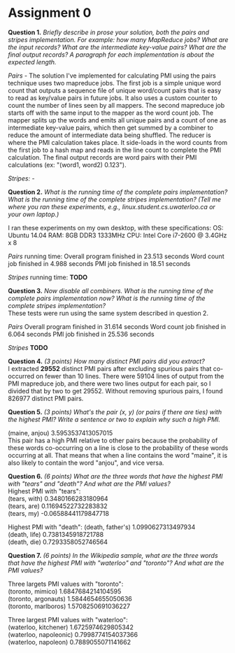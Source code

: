 Assignment 0
============

**Question 1.** _Briefly describe in prose your solution, both the pairs and stripes implementation. For example: how many MapReduce jobs? What are the input records? What are the intermediate key-value pairs? What are the final output records? A paragraph for each implementation is about the expected length._

*Pairs* - The solution I've implemented for calculating PMI using the pairs technique uses two mapreduce jobs. The first job is a simple unique word count that outputs a sequence file of unique word/count pairs that is easy to read as key/value pairs in future jobs. It also uses a custom counter to count the number of lines seen by all mappers. The second mapreduce job starts off with the same input to the mapper as the word count job. The mapper splits up the words and emits all unique pairs and a count of one as intermediate key-value pairs, which then get summed by a combiner to reduce the amount of intermediate data being shuffled. The reducer is where the PMI calculation takes place. It side-loads in the word counts from the first job to a hash map and reads in the line count to complete the PMI calculation. The final output records are word pairs with their PMI calculations (ex: "(word1, word2) 0.123").

*Stripes:* - 



**Question 2.** _What is the running time of the complete pairs implementation? What is the running time of the complete stripes implementation? (Tell me where you ran these experiments, e.g., linux.student.cs.uwaterloo.ca or your own laptop.)_

I ran these experiments on my own desktop, with these specifications:
OS: Ubuntu 14.04
RAM: 8GB DDR3 1333MHz
CPU: Intel Core i7-2600 @ 3.4GHz x 8

*Pairs* running time: 
Overall program finished in 23.513 seconds
 	Word count job finished in 4.988 seconds
 	PMI job finished in 18.51 seconds
 	
*Stripes* running time:
	**TODO**
	

**Question 3.** _Now disable all combiners. What is the running time of the complete pairs implementation now? What is the running time of the complete stripes implementation?_  
These tests were run using the same system described in question 2.

*Pairs*
Overall program finished in 31.614 seconds
	Word count job finished in 6.064 seconds
	PMI job finished in 25.536 seconds
	
 *Stripes*
 **TODO**
 
 
 **Question 4.** _(3 points) How many distinct PMI pairs did you extract?_  
I extracted **29552** distinct PMI pairs after excluding spurious pairs that co-occurred on fewer than 10 lines. There were 59104 lines of output from the PMI mapreduce job, and there were two lines output for each pair, so I divided that by two to get 29552. Without removing spurious pairs, I found 826977 distinct PMI pairs.
 
 **Question 5.** _(3 points) What's the pair (x, y) (or pairs if there are ties) with the highest PMI? Write a sentence or two to explain why such a high PMI._
 
(maine, anjou)	3.5953537413057015    
This pair has a high PMI relative to other pairs because the probability of these words co-occurring on a line is close to the probability of these words occurring at all. That means that when a line contains the word "maine", it is also likely to contain the word "anjou", and vice versa.  


 **Question 6.** _(6 points) What are the three words that have the highest PMI with "tears" and "death"? And what are the PMI values?_  
 Highest PMI with "tears":  
(tears, with)	0.3480166283180964  
(tears, are)	0.11694522732283832  
(tears, my)	-0.06588441179847718  

Highest PMI with "death":
(death, father's)	1.0990627313497934  
(death, life)	0.7381345918721788  
(death, die)	0.7293358052746564  

**Question 7.** _(6 points) In the Wikipedia sample, what are the three words that have the highest PMI with "waterloo" and "toronto"? And what are the PMI values?_

Three largets PMI values with "toronto":  
(toronto, mimico)       1.6847684214104595  
(toronto, argonauts)    1.5844654655050636  
(toronto, marlboros)    1.5708250691036227  
  
Three largest PMI values with "waterloo":  
(waterloo, kitchener)   1.6725974629805342  
(waterloo, napoleonic)  0.7998774154037366  
(waterloo, napoleon)    0.7889055071141662  



